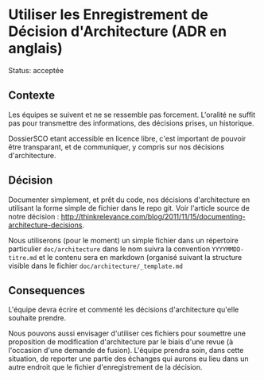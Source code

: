 # Utiliser les Enregistrement de Décision d'Architecture (ADR en anglais)

Status: acceptée

## Contexte

Les équipes se suivent et ne se ressemble pas forcement. L'oralité ne suffit
pas pour transmettre des informations, des décisions prises, un historique.

DossierSCO etant accessible en licence libre, c'est important de pouvoir être
transparant, et de communiquer, y compris sur nos décisions d'architecture.

## Décision

Documenter simplement, et prêt du code, nos décisions d'architecture en
utilisant la forme simple de fichier dans le repo git. Voir l'article source de
notre décision :
http://thinkrelevance.com/blog/2011/11/15/documenting-architecture-decisions.

Nous utiliserons (pour le moment) un simple fichier dans un répertoire
particulier `doc/architecture` dans le nom suivra la convention
`YYYYMMDD-titre.md` et le contenu sera en markdown (organisé suivant la
structure visible dans le fichier `doc/architecture/_template.md`

## Consequences

L'équipe devra écrire et commenté les décisions d'architecture qu'elle souhaite
prendre.

Nous pouvons aussi envisager d'utiliser ces fichiers pour soumettre une
proposition de modification d'architecture par le biais d'une revue (à
l'occasion d'une demande de fusion). L'équipe prendra soin, dans cette
situation, de reporter une partie des échanges qui aurons eu lieu dans un autre
endroit que le fichier d'enregistrement de la décision.


